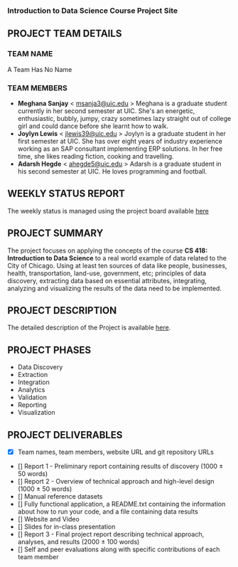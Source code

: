 ### Introduction to Data Science Course Project Site


## PROJECT TEAM DETAILS

### TEAM NAME
A Team Has No Name

### TEAM MEMBERS
- **Meghana Sanjay**
  < msanja3@uic.edu > 
  Meghana is a graduate student currently in her second semester at UIC. She's an energetic, enthusiastic, bubbly, jumpy, crazy sometimes lazy straight out of college girl and could dance before she learnt how to walk.
- **Joylyn Lewis**
  < jlewis39@uic.edu > 
  Joylyn is a graduate student in her first semester at UIC. She has over eight years of industry experience working as an SAP      consultant implementing ERP solutions. In her free time, she likes reading fiction, cooking and travelling.
- **Adarsh Hegde** < ahegde5@uic.edu >
  Adarsh is a graduate student in his second semester at UIC. He loves programming and football.

## WEEKLY STATUS REPORT
The weekly status is managed using the project board available [here](https://github.com/ateamhasnoname03/data_science/projects)

## PROJECT SUMMARY
The project focuses on applying the concepts of the course **CS 418: Introduction to Data Science** to a real world example of data related to the City of Chicago. Using at least ten sources of data like people, businesses, health, transportation, land-use, government, etc; principles of data discovery, extracting data based on essential attributes, integrating, analyzing and visualizing the results of the data need to be implemented. 

## PROJECT DESCRIPTION
The detailed description of the Project is available [here](http://cs418.cs.uic.edu/project.html/).

## PROJECT PHASES
- Data Discovery
- Extraction
- Integration
- Analytics
- Validation
- Reporting 
- Visualization

## PROJECT DELIVERABLES
- [X] Team names, team members, website URL and git repository URLs
- [] Report 1 - Preliminary report containing results of discovery (1000 ± 50 words)
- [] Report 2 - Overview of technical approach and high-level design (1000 ± 50 words)
- [] Manual reference datasets
- [] Fully functional application, a README.txt containing the information about how to run your code, and a file containing data results
- [] Website and Video
- [] Slides for in-class presentation
- [] Report 3 - Final project report describing technical approach, analyses, and results (2000 ± 100 words)
- [] Self and peer evaluations along with specific contributions of each team member

